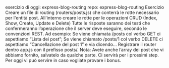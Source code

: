 esercizio di oggi: express-blog-routing
repo: express-blog-routing
Esercizio
Creare un file di routing (routers/posts.js) che conterrà le rotte necessario per l'entità post.
All'interno creare le rotte per le operazioni CRUD (Index, Show, Create, Update e Delete)
Tutte le risposte saranno dei testi che confermeranno l’operazione che il server deve eseguire, secondo le convenzioni REST.
Ad esempio:
Se viene chiamata /posts col verbo GET ci aspettiamo “Lista dei post”;
Se viene chiamato /posts/1 col verbo DELETE ci aspettiamo “Cancellazione del post 1”
e via dicendo…
Registrare il router dentro app.js con il prefisso posts/.
Nota:
Avete anche l’array dei post che vi abbiamo fornito, salvatelo da qualche parte. Ci servirà per i prossimi step. Per oggi vi può servire in caso vogliate provare i bonus.
